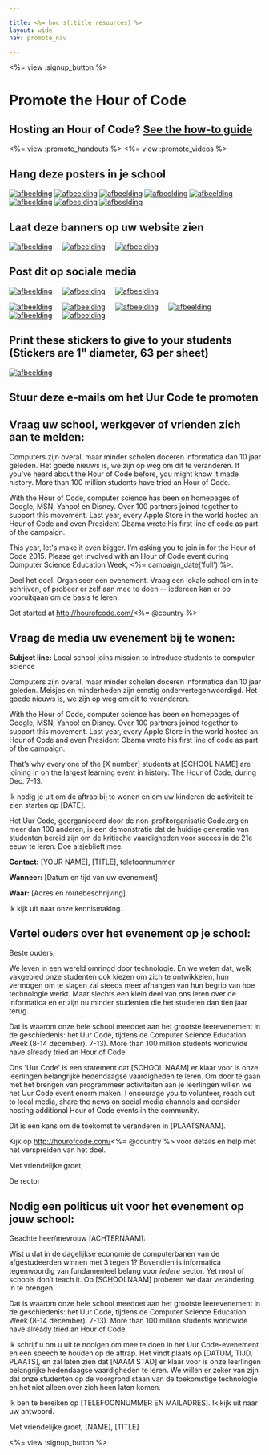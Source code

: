 ```yaml
---

title: <%= hoc_s(:title_resources) %>
layout: wide
nav: promote_nav

---
```


<link rel="stylesheet" type="text/css" href="/css/promote-page.css" />
</link>

<%= view :signup_button %>

# Promote the Hour of Code

## Hosting an Hour of Code? [See the how-to guide](<%= resolve_url('/resources/how-to') %>)

<%= view :promote_handouts %> <%= view :promote_videos %>

<a id="posters"></a>

## Hang deze posters in je school

[![afbeelding](/images/fit-280/malala-yousafzai.png)](/files/malala-yousafzai-poster.pdf) [![afbeelding](/images/fit-280/sheryl-sandberg.png)](/files/sheryl-sandberg-poster.pdf) [![afbeelding](/images/fit-280/mark-zuckerberg.png)](/files/mark-zuckerberg-poster.pdf) [![afbeelding](/images/fit-280/marissa-mayer.png)](/files/marissa-mayer-poster.pdf) [![afbeelding](/images/fit-280/susan.png)](/files/susan-wojcicki-poster.pdf) [![afbeelding](/images/fit-280/chris-bosh.png)](/files/chris-bosh-poster.pdf) [![afbeelding](/images/fit-280/barack-obama.png)](/files/barack-obama-poster.pdf) [![afbeelding](/images/fit-280/ashton-kutcher.png)](/files/ashton-kutcher-poster.pdf)

<a id="banners"></a>

## Laat deze banners op uw website zien

[![afbeelding](/images/fit-250/banner1.jpg)](/images/banner1.jpg)&nbsp;&nbsp;&nbsp;&nbsp; [![afbeelding](/images/fit-250/banner3.jpg)](/images/banner3.jpg)&nbsp;&nbsp;&nbsp;&nbsp; [![afbeelding](/images/fit-500/banner5.jpg)](/images/banner5.jpg)&nbsp;&nbsp;&nbsp;&nbsp;

<a id="social"></a>

## Post dit op sociale media

[![afbeelding](/images/fit-250/social-1.jpg)](/images/social-1.jpg)&nbsp;&nbsp;&nbsp;&nbsp; [![afbeelding](/images/fit-250/social-2.jpg)](/images/social-2.jpg)&nbsp;&nbsp;&nbsp;&nbsp; [![afbeelding](/images/fit-250/social-3.jpg)](/images/social-3.jpg)&nbsp;&nbsp;&nbsp;&nbsp;

[![afbeelding](/images/fit-250/mark.jpg)](/images/mark.jpg)&nbsp;&nbsp;&nbsp;&nbsp; [![afbeelding](/images/fit-250/susan.png)](/images/susan.png)&nbsp;&nbsp;&nbsp;&nbsp; [![afbeelding](/images/fit-250/chris.jpg)](/images/chris.jpg)&nbsp;&nbsp;&nbsp;&nbsp; [![afbeelding](/images/fit-250/marissa.jpg)](/images/marissa.jpg)&nbsp;&nbsp;&nbsp;&nbsp; [![afbeelding](/images/fit-250/ashton.jpg)](/images/ashton.jpg)&nbsp;&nbsp;&nbsp;&nbsp; [![afbeelding](/images/fit-250/barack.jpg)](/images/barack.jpg)&nbsp;&nbsp;&nbsp;&nbsp;

<a id="stickers"></a>

## Print these stickers to give to your students (Stickers are 1" diameter, 63 per sheet)

[![afbeelding](/images/fit-250/hour-of-code-stickers.png)](/images/hour-of-code-stickers.pdf)

<a id="sample-emails"></a>

## Stuur deze e-mails om het Uur Code te promoten

<a id="email"></a>

## Vraag uw school, werkgever of vrienden zich aan te melden:

Computers zijn overal, maar minder scholen doceren informatica dan 10 jaar geleden. Het goede nieuws is, we zijn op weg om dit te veranderen. If you've heard about the Hour of Code before, you might know it made history. More than 100 million students have tried an Hour of Code.

With the Hour of Code, computer science has been on homepages of Google, MSN, Yahoo! en Disney. Over 100 partners joined together to support this movement. Last year, every Apple Store in the world hosted an Hour of Code and even President Obama wrote his first line of code as part of the campaign.

This year, let's make it even bigger. I’m asking you to join in for the Hour of Code 2015. Please get involved with an Hour of Code event during Computer Science Education Week, <%= campaign_date('full') %>.

Deel het doel. Organiseer een evenement. Vraag een lokale school om in te schrijven, of probeer er zelf aan mee te doen -- iedereen kan er op vooruitgaan om de basis te leren.

Get started at http://hourofcode.com/<%= @country %>

<a id="media-pitch"></a>

## Vraag de media uw evenement bij te wonen:

**Subject line:** Local school joins mission to introduce students to computer science

Computers zijn overal, maar minder scholen doceren informatica dan 10 jaar geleden. Meisjes en minderheden zijn ernstig ondervertegenwoordigd. Het goede nieuws is, we zijn op weg om dit te veranderen.

With the Hour of Code, computer science has been on homepages of Google, MSN, Yahoo! en Disney. Over 100 partners joined together to support this movement. Last year, every Apple Store in the world hosted an Hour of Code and even President Obama wrote his first line of code as part of the campaign.

That’s why every one of the [X number] students at [SCHOOL NAME] are joining in on the largest learning event in history: The Hour of Code, during Dec. 7-13.

Ik nodig je uit om de aftrap bij te wonen en om uw kinderen de activiteit te zien starten op [DATE].

Het Uur Code, georganiseerd door de non-profitorganisatie Code.org en meer dan 100 anderen, is een demonstratie dat de huidige generatie van studenten bereid zijn om de kritische vaardigheden voor succes in de 21e eeuw te leren. Doe alsjeblieft mee.

**Contact:** [YOUR NAME], [TITLE], telefoonnummer

**Wanneer:** [Datum en tijd van uw evenement]

**Waar:** [Adres en routebeschrijving]

Ik kijk uit naar onze kennismaking.

<a id="parents"></a>

## Vertel ouders over het evenement op je school:

Beste ouders,

We leven in een wereld omringd door technologie. En we weten dat, welk vakgebied onze studenten ook kiezen om zich te ontwikkelen, hun vermogen om te slagen zal steeds meer afhangen van hun begrip van hoe technologie werkt. Maar slechts een klein deel van ons leren over de informatica en er zijn nu minder studenten die het studeren dan tien jaar terug.

Dat is waarom onze hele school meedoet aan het grootste leerevenement in de geschiedenis: het Uur Code, tijdens de Computer Science Education Week (8-14 december). 7-13). More than 100 million students worldwide have already tried an Hour of Code.

Ons 'Uur Code' is een statement dat [SCHOOL NAAM] er klaar voor is onze leerlingen belangrijke hedendaagse vaardigheden te leren. Om door te gaan met het brengen van programmeer activiteiten aan je leerlingen willen we het Uur Code event enorm maken. I encourage you to volunteer, reach out to local media, share the news on social media channels and consider hosting additional Hour of Code events in the community.

Dit is een kans om de toekomst te veranderen in [PLAATSNAAM].

Kijk op http://hourofcode.com/<%= @country %> voor details en help met het verspreiden van het doel.

Met vriendelijke groet,

De rector

<a id="politicians"></a>

## Nodig een politicus uit voor het evenement op jouw school:

Geachte heer/mevrouw [ACHTERNAAM]:

Wist u dat in de dagelijkse economie de computerbanen van de afgestudeerden winnen met 3 tegen 1? Bovendien is informatica tegenwoordig van fundamenteel belang voor *iedere* sector. Yet most of schools don’t teach it. Op [SCHOOLNAAM] proberen we daar verandering in te brengen.

Dat is waarom onze hele school meedoet aan het grootste leerevenement in de geschiedenis: het Uur Code, tijdens de Computer Science Education Week (8-14 december). 7-13). More than 100 million students worldwide have already tried an Hour of Code.

Ik schrijf u om u uit te nodigen om mee te doen in het Uur Code-evenement en een speech te houden op de aftrap. Het vindt plaats op [DATUM, TIJD, PLAATS], en zal laten zien dat [NAAM STAD] er klaar voor is onze leerlingen belangrijke hedendaagse vaardigheden te leren. We willen er zeker van zijn dat onze studenten op de voorgrond staan van de toekomstige technologie en het niet alleen over zich heen laten komen.

Ik ben te bereiken op [TELEFOONNUMMER EN MAILADRES]. Ik kijk uit naar uw antwoord.

Met vriendelijke groet, [NAME], [TITLE]

<%= view :signup_button %>